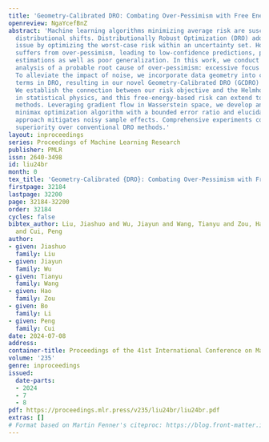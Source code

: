 ```yaml
---
title: 'Geometry-Calibrated DRO: Combating Over-Pessimism with Free Energy Implications'
openreview: NgaYcefBnZ
abstract: 'Machine learning algorithms minimizing average risk are susceptible to
  distributional shifts. Distributionally Robust Optimization (DRO) addresses this
  issue by optimizing the worst-case risk within an uncertainty set. However, DRO
  suffers from over-pessimism, leading to low-confidence predictions, poor parameter
  estimations as well as poor generalization. In this work, we conduct a theoretical
  analysis of a probable root cause of over-pessimism: excessive focus on noisy samples.
  To alleviate the impact of noise, we incorporate data geometry into calibration
  terms in DRO, resulting in our novel Geometry-Calibrated DRO (GCDRO) for regression.
  We establish the connection between our risk objective and the Helmholtz free energy
  in statistical physics, and this free-energy-based risk can extend to standard DRO
  methods. Leveraging gradient flow in Wasserstein space, we develop an approximate
  minimax optimization algorithm with a bounded error ratio and elucidate how our
  approach mitigates noisy sample effects. Comprehensive experiments confirm GCDRO’s
  superiority over conventional DRO methods.'
layout: inproceedings
series: Proceedings of Machine Learning Research
publisher: PMLR
issn: 2640-3498
id: liu24br
month: 0
tex_title: 'Geometry-Calibrated {DRO}: Combating Over-Pessimism with Free Energy Implications'
firstpage: 32184
lastpage: 32200
page: 32184-32200
order: 32184
cycles: false
bibtex_author: Liu, Jiashuo and Wu, Jiayun and Wang, Tianyu and Zou, Hao and Li, Bo
  and Cui, Peng
author:
- given: Jiashuo
  family: Liu
- given: Jiayun
  family: Wu
- given: Tianyu
  family: Wang
- given: Hao
  family: Zou
- given: Bo
  family: Li
- given: Peng
  family: Cui
date: 2024-07-08
address:
container-title: Proceedings of the 41st International Conference on Machine Learning
volume: '235'
genre: inproceedings
issued:
  date-parts:
  - 2024
  - 7
  - 8
pdf: https://proceedings.mlr.press/v235/liu24br/liu24br.pdf
extras: []
# Format based on Martin Fenner's citeproc: https://blog.front-matter.io/posts/citeproc-yaml-for-bibliographies/
---
```

